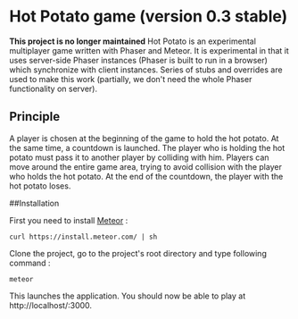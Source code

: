 # Hot Potato game (version 0.3 stable)

**This project is no longer maintained**
Hot Potato is an experimental multiplayer game written with Phaser and Meteor.
It is experimental in that it uses server-side Phaser instances (Phaser is built to run in a browser) which synchronize with client instances.
Series of stubs and overrides are used to make this work (partially, we don't need the whole Phaser functionality on server).

## Principle

A player is chosen at the beginning of the game to hold the hot potato. At the same time, a countdown is launched.
The player who is holding the hot potato must pass it to another player by colliding with him.
Players can move around the entire game area, trying to avoid collision with the player who holds the hot potato.
At the end of the countdown, the player with the hot potato loses.

##Installation

First you need to install [Meteor](https://www.meteor.com/) :

    curl https://install.meteor.com/ | sh

Clone the project, go to the project's root directory and type following command :

    meteor
    
This launches the application. You should now be able to play at http://localhost/:3000.
